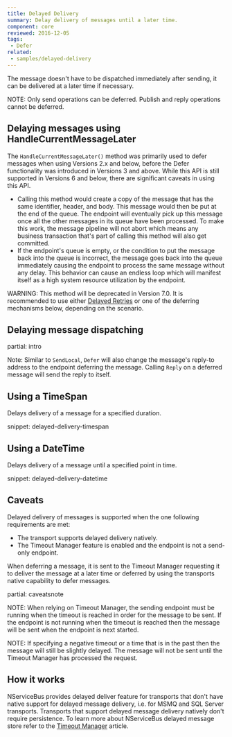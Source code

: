 ```yaml
---
title: Delayed Delivery
summary: Delay delivery of messages until a later time.
component: core
reviewed: 2016-12-05
tags:
 - Defer
related:
 - samples/delayed-delivery
---
```


The message doesn't have to be dispatched immediately after sending, it can be delivered at a later time if necessary.

NOTE: Only send operations can be deferred. Publish and reply operations cannot be deferred.


## Delaying messages using HandleCurrentMessageLater

The `HandleCurrentMessageLater()` method was primarily used to defer messages when using Versions 2.x and below, before the Defer functionality was introduced in Versions 3 and above. While this API is still supported in Versions 6 and below, there are significant caveats in using this API.

 * Calling this method would create a copy of the message that has the same identifier, header, and body. This message would then be put at the end of the queue. The endpoint will eventually pick up this message once all the other messages in its queue have been processed. To make this work, the message pipeline will not abort which means any business transaction that's part of calling this method will also get committed.
 * If the endpoint's queue is empty, or the condition to put the message back into the queue is incorrect, the message goes back into the queue immediately causing the endpoint to process the same message without any delay. This behavior can cause an endless loop which will manifest itself as a high system resource utilization by the endpoint.

WARNING: This method will be deprecated in Version 7.0. It is recommended to use either [Delayed Retries](/nservicebus/recoverability/#delayed-retries) or one of the deferring mechanisms below, depending on the scenario.


## Delaying message dispatching

partial: intro

Note: Similar to `SendLocal`, `Defer` will also change the message's reply-to address to the endpoint deferring the message. Calling `Reply` on a deferred message will send the reply to itself.


## Using a TimeSpan

Delays delivery of a message for a specified duration.

snippet: delayed-delivery-timespan


## Using a DateTime

Delays delivery of a message until a specified point in time.

snippet: delayed-delivery-datetime


## Caveats

Delayed delivery of messages is supported when the one following requirements are met:

 * The transport supports delayed delivery natively.
 * The Timeout Manager feature is enabled and the endpoint is not a send-only endpoint.

When deferring a message, it is sent to the Timeout Manager requesting it to deliver the message at a later time or deferred by using the transports native capability to defer messages.

partial: caveatsnote

NOTE: When relying on Timeout Manager, the sending endpoint must be running when the timeout is reached in order for the message to be sent. If the endpoint is not running when the timeout is reached then the message will be sent when the endpoint is next started.

NOTE: If specifying a negative timeout or a time that is in the past then the message will still be slightly delayed. The message will not be sent until the Timeout Manager has processed the request.


## How it works

NServiceBus provides delayed deliver feature for transports that don't have native support for delayed message delivery, i.e. for MSMQ and SQL Server transports. Transports that support delayed message delivery natively don't require persistence. To learn more about NServiceBus delayed message store refer to the [Timeout Manager](/nservicebus/messaging/timeout-manager.md) article.

